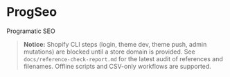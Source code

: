 # ProgSeo
Programatic SEO

> **Notice:** Shopify CLI steps (login, theme dev, theme push, admin mutations) are blocked until a store domain is provided. See `docs/reference-check-report.md` for the latest audit of references and filenames. Offline scripts and CSV-only workflows are supported.
